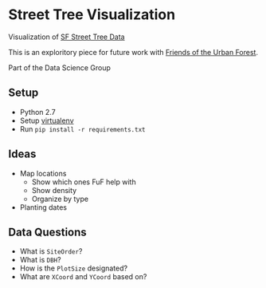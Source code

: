 # Street Tree Visualization

Visualization of [SF Street Tree Data](https://dev.socrata.com/foundry/data.sfgov.org/2zah-tuvt)

This is an exploritory piece for future work with [Friends of the Urban Forest](http://www.fuf.net/).

Part of the Data Science Group

## Setup
- Python 2.7
- Setup [virtualenv](https://virtualenv.pypa.io/en/stable/)
- Run `pip install -r requirements.txt`

## Ideas
- Map locations
  - Show which ones FuF help with
  - Show density
  - Organize by type
- Planting dates

## Data Questions
- What is `SiteOrder`?
- What is `DBH`?
- How is the `PlotSize` designated?
- What are `XCoord` and `YCoord` based on?
